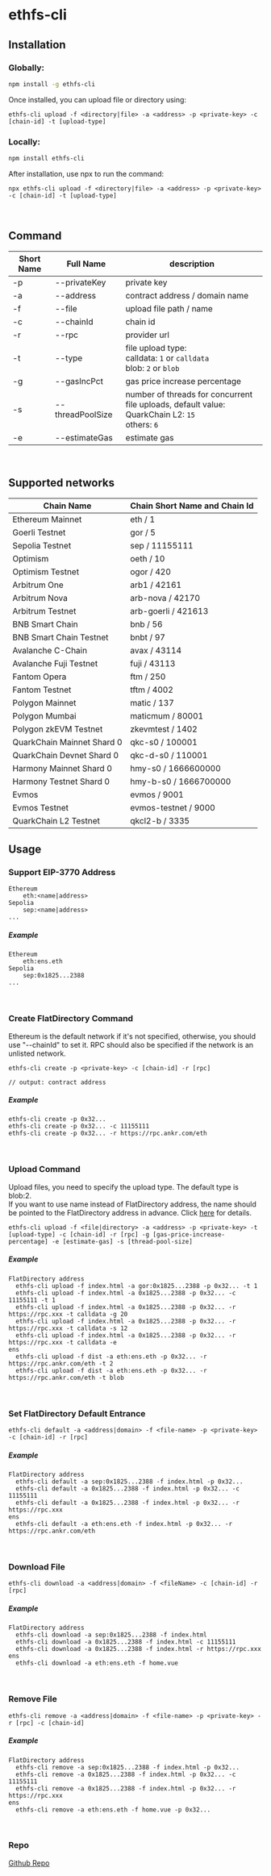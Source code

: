 # ethfs-cli

## Installation
### Globally:
```bash
npm install -g ethfs-cli
```

Once installed, you can upload file or directory using:
```
ethfs-cli upload -f <directory|file> -a <address> -p <private-key> -c [chain-id] -t [upload-type]
```

### Locally:
```bash
npm install ethfs-cli
```

After installation, use npx to run the command:
```
npx ethfs-cli upload -f <directory|file> -a <address> -p <private-key> -c [chain-id] -t [upload-type]
```
<br/>


## Command
| Short Name | Full Name        | description                                                                                            |   
|------------|------------------|--------------------------------------------------------------------------------------------------------|
| -p         | --privateKey     | private key                                                                                            |
| -a         | --address        | contract address / domain name                                                                         |
| -f         | --file           | upload file path / name                                                                                |
| -c         | --chainId        | chain id                                                                                               |
| -r         | --rpc            | provider url                                                                                           |
| -t         | --type           | file upload type:<br/>calldata: `1` or `calldata` <br/>blob: `2` or `blob`                             |
| -g         | --gasIncPct      | gas price increase percentage                                                                          |
| -s         | --threadPoolSize | number of threads for concurrent file uploads, default value:<br/>QuarkChain L2: `15`<br/> others: `6` |
| -e         | --estimateGas    | estimate gas                                                                                           |
 <br/>


## Supported networks
| Chain Name                 | Chain Short Name and Chain Id |
|----------------------------|-------------------------------|
| Ethereum Mainnet           | eth / 1                       | 
| Goerli Testnet             | gor / 5                       | 
| Sepolia Testnet            | sep / 11155111                | 
| Optimism                   | oeth / 10                     | 
| Optimism Testnet           | ogor / 420                    | 
| Arbitrum One               | arb1 / 42161                  | 
| Arbitrum Nova              | arb-nova / 42170              | 
| Arbitrum Testnet           | arb-goerli / 421613           |  
| BNB Smart Chain            | bnb / 56                      | 
| BNB Smart Chain Testnet    | bnbt / 97                     | 
| Avalanche C-Chain          | avax / 43114                  | 
| Avalanche Fuji Testnet     | fuji / 43113                  | 
| Fantom Opera               | ftm / 250                     | 
| Fantom Testnet             | tftm / 4002                   | 
| Polygon Mainnet            | matic / 137                   | 
| Polygon Mumbai             | maticmum / 80001              | 
| Polygon zkEVM Testnet      | zkevmtest / 1402              | 
| QuarkChain Mainnet Shard 0 | qkc-s0 / 100001               |
| QuarkChain Devnet Shard 0  | qkc-d-s0 / 110001             |
| Harmony Mainnet Shard 0    | hmy-s0 / 1666600000           |
| Harmony Testnet Shard 0    | hmy-b-s0 / 1666700000         |
| Evmos                      | evmos / 9001                  | 
| Evmos Testnet              | evmos-testnet / 9000          |
| QuarkChain L2 Testnet      | qkcl2-b / 3335                |
 

## Usage
### Support EIP-3770 Address
```
Ethereum
    eth:<name|address>
Sepolia
    sep:<name|address>
...    
```
##### Example
```
Ethereum
    eth:ens.eth
Sepolia
    sep:0x1825...2388
...
```
<br/>


### Create FlatDirectory Command
Ethereum is the default network if it's not specified, otherwise, you should use "--chainId" to set it. RPC should also be specified if the network is an unlisted network.
```
ethfs-cli create -p <private-key> -c [chain-id] -r [rpc]

// output: contract address 
```
##### Example
```
ethfs-cli create -p 0x32...
ethfs-cli create -p 0x32... -c 11155111
ethfs-cli create -p 0x32... -r https://rpc.ankr.com/eth
```
<br/>


### Upload Command
Upload files, you need to specify the upload type. The default type is blob:2.<br/>
If you want to use name instead of FlatDirectory address, the name should be pointed to the FlatDirectory 
address in advance. Click [here](https://docs.web3url.io/tutorials-on-ethstorage-early-testnet/bind-domain-names-to-your-flatdirectory) for details.
```
ethfs-cli upload -f <file|directory> -a <address> -p <private-key> -t [upload-type] -c [chain-id] -r [rpc] -g [gas-price-increase-percentage] -e [estimate-gas] -s [thread-pool-size]
```
##### Example
```
FlatDirectory address
  ethfs-cli upload -f index.html -a gor:0x1825...2388 -p 0x32... -t 1
  ethfs-cli upload -f index.html -a 0x1825...2388 -p 0x32... -c 11155111 -t 1
  ethfs-cli upload -f index.html -a 0x1825...2388 -p 0x32... -r https://rpc.xxx -t calldata -g 20
  ethfs-cli upload -f index.html -a 0x1825...2388 -p 0x32... -r https://rpc.xxx -t calldata -s 12
  ethfs-cli upload -f index.html -a 0x1825...2388 -p 0x32... -r https://rpc.xxx -t calldata -e
ens
  ethfs-cli upload -f dist -a eth:ens.eth -p 0x32... -r https://rpc.ankr.com/eth -t 2
  ethfs-cli upload -f dist -a eth:ens.eth -p 0x32... -r https://rpc.ankr.com/eth -t blob
```
<br/>


### Set FlatDirectory Default Entrance
```
ethfs-cli default -a <address|domain> -f <file-name> -p <private-key> -c [chain-id] -r [rpc]
```
##### Example
```
FlatDirectory address
  ethfs-cli default -a sep:0x1825...2388 -f index.html -p 0x32...
  ethfs-cli default -a 0x1825...2388 -f index.html -p 0x32... -c 11155111
  ethfs-cli default -a 0x1825...2388 -f index.html -p 0x32... -r https://rpc.xxx
ens
  ethfs-cli default -a eth:ens.eth -f index.html -p 0x32... -r https://rpc.ankr.com/eth
```
<br/>


### Download File
```
ethfs-cli download -a <address|domain> -f <fileName> -c [chain-id] -r [rpc]
```
##### Example
```
FlatDirectory address
  ethfs-cli download -a sep:0x1825...2388 -f index.html
  ethfs-cli download -a 0x1825...2388 -f index.html -c 11155111
  ethfs-cli download -a 0x1825...2388 -f index.html -r https://rpc.xxx
ens
  ethfs-cli download -a eth:ens.eth -f home.vue
```
<br/>


### Remove File
```
ethfs-cli remove -a <address|domain> -f <file-name> -p <private-key> -r [rpc] -c [chain-id]
```
##### Example
```
FlatDirectory address
  ethfs-cli remove -a sep:0x1825...2388 -f index.html -p 0x32...
  ethfs-cli remove -a 0x1825...2388 -f index.html -p 0x32... -c 11155111
  ethfs-cli remove -a 0x1825...2388 -f index.html -p 0x32... -r https://rpc.xxx
ens
  ethfs-cli remove -a eth:ens.eth -f home.vue -p 0x32...
```
<br/>

### Repo
[Github Repo](https://github.com/ethstorage/ethfs-cli/)
